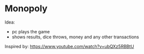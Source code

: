 # Monopoly

Idea:
- pc plays the game
- shows results, dice throws, money and any other transactions

Inspired by: https://www.youtube.com/watch?v=ubQXz5RBBtU
